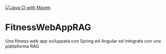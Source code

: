 [![Java CI with Maven](https://github.com/SmartFitStudio/FitnessWebAppWithRAG/actions/workflows/maven.yml/badge.svg)](https://github.com/SmartFitStudio/FitnessWebAppWithRAG/actions/workflows/maven.yml)
# FitnessWebAppRAG
Una fitness web app sviluppata con Spring ed Angular ed integrata con una piattaforma RAG
